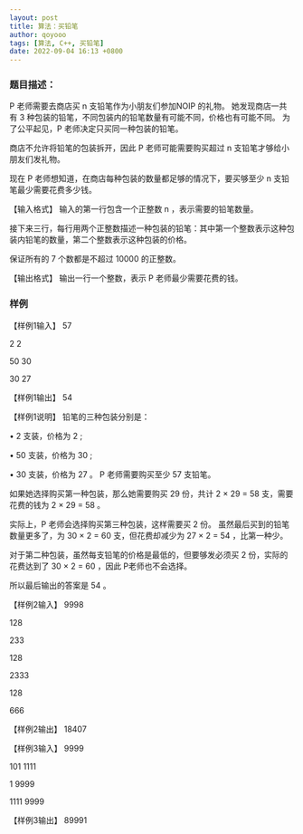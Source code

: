 ```yaml
---
layout: post
title: 算法：买铅笔
author: qoyooo
tags: [算法, C++, 买铅笔]
date: 2022-09-04 16:13 +0800
---
```


### 题目描述：

P 老师需要去商店买 n 支铅笔作为小朋友们参加NOIP 的礼物。 她发现商店一共有 3 种包装的铅笔，不同包装内的铅笔数量有可能不同，价格也有可能不同。 为了公平起见，P 老师决定只买同一种包装的铅笔。

商店不允许将铅笔的包装拆开，因此 P 老师可能需要购买超过 n 支铅笔才够给小朋友们发礼物。

现在 P 老师想知道，在商店每种包装的数量都足够的情况下，要买够至少 n 支铅笔最少需要花费多少钱。

【输入格式】
输入的第一行包含一个正整数 n ，表示需要的铅笔数量。

接下来三行，每行用两个正整数描述一种包装的铅笔：其中第一个整数表示这种包装内铅笔的数量，第二个整数表示这种包装的价格。

保证所有的 7 个数都是不超过 10000 的正整数。

【输出格式】
输出一行一个整数，表示 P 老师最少需要花费的钱。


### 样例

【样例1输入】
57

2 2

50 30

30 27

【样例1输出】
54

【样例1说明】
铅笔的三种包装分别是：

•  2 支装，价格为 2 ;

•  50 支装，价格为 30 ;

• 30 支装，价格为 27 。 P 老师需要购买至少 57 支铅笔。

如果她选择购买第一种包装，那么她需要购买 29 份，共计 2 × 29 = 58 支，需要花费的钱为 2 × 29 = 58 。

实际上，P 老师会选择购买第三种包装，这样需要买 2 份。 虽然最后买到的铅笔数量更多了，为 30 × 2 = 60 支，但花费却减少为 27 × 2 = 54 ，比第一种少。

对于第二种包装，虽然每支铅笔的价格是最低的，但要够发必须买 2 份，实际的花费达到了 30 × 2 = 60 ，因此 P老师也不会选择。

所以最后输出的答案是 54 。

【样例2输入】
9998

128

233

128

2333

128

666

【样例2输出】
18407

【样例3输入】
9999

101 1111

1 9999

1111 9999

【样例3输出】
89991
